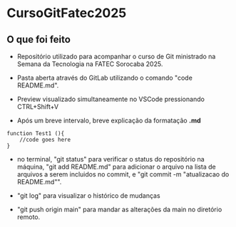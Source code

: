 # CursoGitFatec2025
## O que foi feito
- Repositório utilizado para acompanhar o curso de Git ministrado na Semana da Tecnologia na FATEC Sorocaba 2025.

- Pasta aberta através do GitLab utilizando o comando "code README.md".

- Preview visualizado simultaneamente no VSCode pressionando CTRL+Shift+V

- Após um breve intervalo, breve explicação da formatação **.md**

```
function Test1 (){
    //code goes here
}
```
- no terminal, "git status" para verificar o status do repositório na máquina, "git add README.md" para adicionar o arquivo na lista de arquivos a serem incluidos no commit, e "git commit -m "atualizacao do README.md"".

- "git log" para visualizar o histórico de mudanças

- "git push origin main" para mandar as alterações da main no diretório remoto.